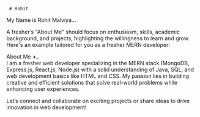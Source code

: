     # Rohit    
 My Name is Rohit Malviya...                  

                             
A fresher’s "About Me" should focus on enthusiasm, skills, academic background, and projects, highlighting the willingness to learn and grow. Here's an example tailored for you as a fresher MERN developer:
             
About Me __+___               
I am a fresher web developer specializing in the MERN stack (MongoDB, Express.js, React.js, Node.js) with a solid understanding of Java, SQL, and web development basics like HTML and CSS. My passion lies in building creative and efficient solutions that solve real-world problems while enhancing user experiences.                                
                                                                                                           
             
Let’s connect and collaborate on exciting projects or share ideas to drive innovation in web development!                                                                       
                                                                                                                                                             
                         
                             

